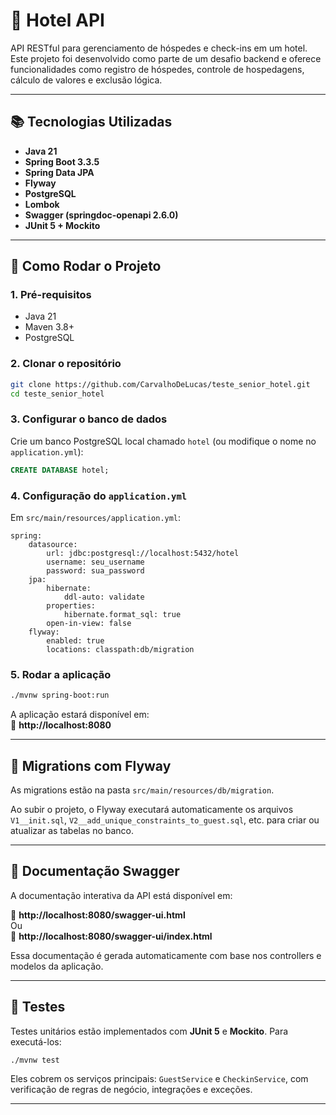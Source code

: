 # 🏨 Hotel API

API RESTful para gerenciamento de hóspedes e check-ins em um hotel. Este projeto foi desenvolvido como parte de um desafio backend e oferece funcionalidades como registro de hóspedes, controle de hospedagens, cálculo de valores e exclusão lógica.

---

## 📚 Tecnologias Utilizadas

- **Java 21**
- **Spring Boot 3.3.5**
- **Spring Data JPA**
- **Flyway**
- **PostgreSQL**
- **Lombok**
- **Swagger (springdoc-openapi 2.6.0)**
- **JUnit 5 + Mockito**

---

## 🚀 Como Rodar o Projeto

### 1. Pré-requisitos

- Java 21
- Maven 3.8+
- PostgreSQL

### 2. Clonar o repositório

```bash
git clone https://github.com/CarvalhoDeLucas/teste_senior_hotel.git
cd teste_senior_hotel
```

### 3. Configurar o banco de dados

Crie um banco PostgreSQL local chamado `hotel` (ou modifique o nome no `application.yml`):

```sql
CREATE DATABASE hotel;
```

### 4. Configuração do `application.yml`

Em `src/main/resources/application.yml`:

```properties
spring:
    datasource:
        url: jdbc:postgresql://localhost:5432/hotel
        username: seu_username
        password: sua_password
    jpa:
        hibernate:
            ddl-auto: validate
        properties:
            hibernate.format_sql: true
        open-in-view: false
    flyway:
        enabled: true
        locations: classpath:db/migration
```

### 5. Rodar a aplicação

```bash
./mvnw spring-boot:run
```

A aplicação estará disponível em:  
📍 **http://localhost:8080**

---

## 🔄 Migrations com Flyway

As migrations estão na pasta `src/main/resources/db/migration`.

Ao subir o projeto, o Flyway executará automaticamente os arquivos `V1__init.sql`, `V2__add_unique_constraints_to_guest.sql`, etc. para criar ou atualizar as tabelas no banco.

---

## 📘 Documentação Swagger

A documentação interativa da API está disponível em:

🔗 **http://localhost:8080/swagger-ui.html**  
Ou  
🔗 **http://localhost:8080/swagger-ui/index.html**

Essa documentação é gerada automaticamente com base nos controllers e modelos da aplicação.

---

## 🧪 Testes

Testes unitários estão implementados com **JUnit 5** e **Mockito**. Para executá-los:

```bash
./mvnw test
```

Eles cobrem os serviços principais: `GuestService` e `CheckinService`, com verificação de regras de negócio, integrações e exceções.

---
